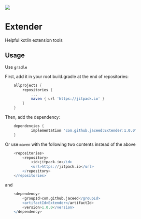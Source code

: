 [![](https://jitpack.io/v/jaceed/Extender.svg)](https://jitpack.io/#jaceed/Extender)

# Extender
Helpful kotlin extension tools

## Usage

Use `gradle`

First, add it in your root build.gradle at the end of repositories:

```gradle
    allprojects {
		repositories {
			...
			maven { url 'https://jitpack.io' }
		}
	}
```

Then, add the dependency:

```gradle
    dependencies {
	        implementation 'com.github.jaceed:Extender:1.0.0'
	}
```

Or use `maven` with the following two contents instead of the above

```gradle
    <repositories>
		<repository>
		    <id>jitpack.io</id>
		    <url>https://jitpack.io</url>
		</repository>
	</repositories>
```

and

```gradle
    <dependency>
	    <groupId>com.github.jaceed</groupId>
	    <artifactId>Extender</artifactId>
	    <version>1.0.0</version>
	</dependency>
```


